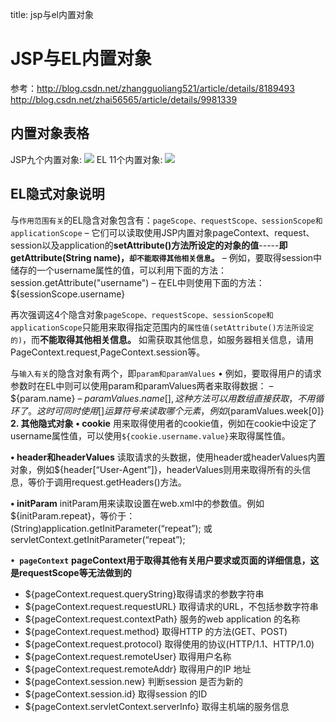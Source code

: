 title: jsp与el内置对象 

#  JSP与EL内置对象 
参考：http://blog.csdn.net/zhangguoliang521/article/details/8189493
http://blog.csdn.net/zhai56565/article/details/9981339
##  内置对象表格 
JSP九个内置对象:
![](/data/dokuwiki/javaweb/pasted/20150913-161713.png)
EL 11个内置对象:
![](/data/dokuwiki/javaweb/pasted/20150913-161831.png)

##  EL隐式对象说明 
与` 作用范围有关 `的EL隐含对象包含有：` pageScope、requestScope、sessionScope和applicationScope `
– 它们可以读取使用JSP内置对象pageContext、request、session以及application的**setAttribute()方法所设定的对象的值**-----**即getAttribute(String name)，` 却不能取得其他相关信息 `。**
– 例如，要取得session中储存的一个username属性的值，可以利用下面的方法：session.getAttribute("username")
– 在EL中则使用下面的方法：${sessionScope.username}


<note important>再次强调这4个隐含对象` pageScope、requestScope、sessionScope和applicationScope `只能用来取得指定范围内的` 属性值(setAttribute()方法所设定的) `，而**不能取得其他相关信息。**
如需获取其他信息，如服务器相关信息，请用PageContext.request,PageContext.session等。</note>



与` 输入有关 `的隐含对象有两个，即` param和paramValues `
• 例如，要取得用户的请求参数时在EL中则可以使用param和paramValues两者来取得数据：
– ${param.name}
– ${paramValues.name[]},这种方法可以用数组直接获取，不用循环了。这时可同时使用[]运算符号来读取哪个元素，例如${paramValues.week[0]}
**2. 其他隐式对象**
**• cookie**
用来取得使用者的cookie值，例如在cookie中设定了username属性值，可以使用` ${cookie.username.value} `来取得属性值。

**• header和headerValues**
读取请求的头数据，使用header或headerValues内置对象，例如${header[“User-Agent”]}，headerValues则用来取得所有的头信息，等价于调用request.getHeaders()方法。

**• initParam**
initParam用来读取设置在web.xml中的参数值。例如${initParam.repeat}，等价于：(String)application.getInitParameter(“repeat”); 或
servletContext.getInitParameter(“repeat”);

**` • pageContext `**
**pageContext用于取得其他有关用户要求或页面的详细信息，这是requestScope等无法做到的**
  * ${pageContext.request.queryString}取得请求的参数字符串
  * ${pageContext.request.requestURL} 取得请求的URL，不包括参数字符串
  * ${pageContext.request.contextPath} 服务的web application 的名称
  * ${pageContext.request.method} 取得HTTP 的方法(GET、POST)
  * ${pageContext.request.protocol} 取得使用的协议(HTTP/1.1、HTTP/1.0)
  * ${pageContext.request.remoteUser} 取得用户名称
  * ${pageContext.request.remoteAddr} 取得用户的IP 地址
  * ${pageContext.session.new} 判断session 是否为新的
  * ${pageContext.session.id} 取得session 的ID
  * ${pageContext.servletContext.serverInfo} 取得主机端的服务信息